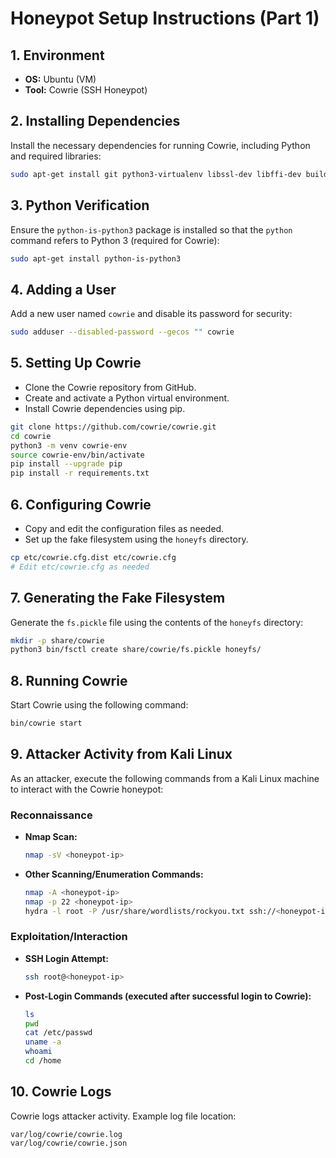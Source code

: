 # Honeypot Setup Instructions (Part 1)

## 1. Environment
- **OS:** Ubuntu (VM)
- **Tool:** Cowrie (SSH Honeypot)

## 2. Installing Dependencies
Install the necessary dependencies for running Cowrie, including Python and required libraries:

```bash
sudo apt-get install git python3-virtualenv libssl-dev libffi-dev build-essential
```

## 3. Python Verification
Ensure the `python-is-python3` package is installed so that the `python` command refers to Python 3 (required for Cowrie):

```bash
sudo apt-get install python-is-python3
```

## 4. Adding a User
Add a new user named `cowrie` and disable its password for security:

```bash
sudo adduser --disabled-password --gecos "" cowrie
```

## 5. Setting Up Cowrie
- Clone the Cowrie repository from GitHub.
- Create and activate a Python virtual environment.
- Install Cowrie dependencies using pip.

```bash
git clone https://github.com/cowrie/cowrie.git
cd cowrie
python3 -m venv cowrie-env
source cowrie-env/bin/activate
pip install --upgrade pip
pip install -r requirements.txt
```

## 6. Configuring Cowrie
- Copy and edit the configuration files as needed.
- Set up the fake filesystem using the `honeyfs` directory.

```bash
cp etc/cowrie.cfg.dist etc/cowrie.cfg
# Edit etc/cowrie.cfg as needed
```

## 7. Generating the Fake Filesystem
Generate the `fs.pickle` file using the contents of the `honeyfs` directory:

```bash
mkdir -p share/cowrie
python3 bin/fsctl create share/cowrie/fs.pickle honeyfs/
```

## 8. Running Cowrie
Start Cowrie using the following command:

```bash
bin/cowrie start
```

## 9. Attacker Activity from Kali Linux
As an attacker, execute the following commands from a Kali Linux machine to interact with the Cowrie honeypot:

### Reconnaissance
- **Nmap Scan:**
  ```bash
  nmap -sV <honeypot-ip>
  ```
- **Other Scanning/Enumeration Commands:**
  ```bash
  nmap -A <honeypot-ip>
  nmap -p 22 <honeypot-ip>
  hydra -l root -P /usr/share/wordlists/rockyou.txt ssh://<honeypot-ip>
  ```

### Exploitation/Interaction
- **SSH Login Attempt:**
  ```bash
  ssh root@<honeypot-ip>
  ```
- **Post-Login Commands (executed after successful login to Cowrie):**
  ```bash
  ls
  pwd
  cat /etc/passwd
  uname -a
  whoami
  cd /home
  ```

## 10. Cowrie Logs
Cowrie logs attacker activity. Example log file location:

```
var/log/cowrie/cowrie.log
var/log/cowrie/cowrie.json
```





